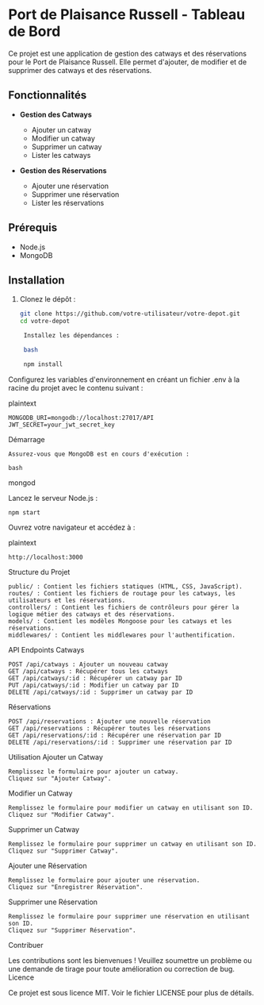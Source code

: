# Port de Plaisance Russell - Tableau de Bord

Ce projet est une application de gestion des catways et des réservations pour le Port de Plaisance Russell. Elle permet d'ajouter, de modifier et de supprimer des catways et des réservations.

## Fonctionnalités

- **Gestion des Catways**
  - Ajouter un catway
  - Modifier un catway
  - Supprimer un catway
  - Lister les catways

- **Gestion des Réservations**
  - Ajouter une réservation
  - Supprimer une réservation
  - Lister les réservations

## Prérequis

- Node.js
- MongoDB

## Installation

1. Clonez le dépôt :

   ```bash
   git clone https://github.com/votre-utilisateur/votre-depot.git
   cd votre-depot

    Installez les dépendances :

    bash

    npm install

Configurez les variables d'environnement en créant un fichier .env à la racine du projet avec le contenu suivant :

plaintext

    MONGODB_URI=mongodb://localhost:27017/API
    JWT_SECRET=your_jwt_secret_key

Démarrage

    Assurez-vous que MongoDB est en cours d'exécution :

    bash

mongod

Lancez le serveur Node.js :

    npm start

Ouvrez votre navigateur et accédez à :

plaintext

    http://localhost:3000

Structure du Projet

    public/ : Contient les fichiers statiques (HTML, CSS, JavaScript).
    routes/ : Contient les fichiers de routage pour les catways, les utilisateurs et les réservations.
    controllers/ : Contient les fichiers de contrôleurs pour gérer la logique métier des catways et des réservations.
    models/ : Contient les modèles Mongoose pour les catways et les réservations.
    middlewares/ : Contient les middlewares pour l'authentification.

API Endpoints
Catways

    POST /api/catways : Ajouter un nouveau catway
    GET /api/catways : Récupérer tous les catways
    GET /api/catways/:id : Récupérer un catway par ID
    PUT /api/catways/:id : Modifier un catway par ID
    DELETE /api/catways/:id : Supprimer un catway par ID

Réservations

    POST /api/reservations : Ajouter une nouvelle réservation
    GET /api/reservations : Récupérer toutes les réservations
    GET /api/reservations/:id : Récupérer une réservation par ID
    DELETE /api/reservations/:id : Supprimer une réservation par ID

Utilisation
Ajouter un Catway

    Remplissez le formulaire pour ajouter un catway.
    Cliquez sur "Ajouter Catway".

Modifier un Catway

    Remplissez le formulaire pour modifier un catway en utilisant son ID.
    Cliquez sur "Modifier Catway".

Supprimer un Catway

    Remplissez le formulaire pour supprimer un catway en utilisant son ID.
    Cliquez sur "Supprimer Catway".

Ajouter une Réservation

    Remplissez le formulaire pour ajouter une réservation.
    Cliquez sur "Enregistrer Réservation".

Supprimer une Réservation

    Remplissez le formulaire pour supprimer une réservation en utilisant son ID.
    Cliquez sur "Supprimer Réservation".

Contribuer

Les contributions sont les bienvenues ! Veuillez soumettre un problème ou une demande de tirage pour toute amélioration ou correction de bug.
Licence

Ce projet est sous licence MIT. Voir le fichier LICENSE pour plus de détails.